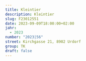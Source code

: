 ```yaml
---
title: Kleintier
description: Kleintier
slug: F23012551
date: 2023-09-09T18:00:00+02:00
jahr:
  - 2023
number: "2023|56"
street: Kirchgasse 21, 8902 Urdorf
group: TK
draft: false
---
```

